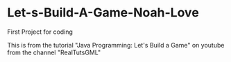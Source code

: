 # Let-s-Build-A-Game-Noah-Love
First Project for coding

This is from the tutorial "Java Programming: Let's Build a Game" on youtube from the channel "RealTutsGML"

